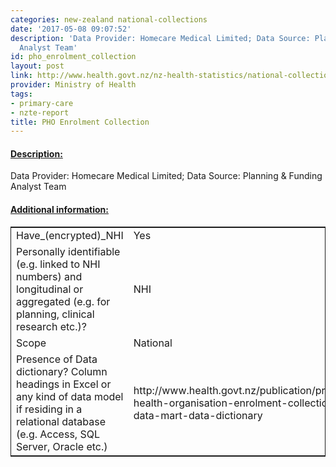 ```yaml
---
categories: new-zealand national-collections
date: '2017-05-08 09:07:52'
description: 'Data Provider: Homecare Medical Limited; Data Source: Planning & Funding
  Analyst Team'
id: pho_enrolment_collection
layout: post
link: http://www.health.govt.nz/nz-health-statistics/national-collections-and-surveys/collections/primary-health-organisation-enrolment-collection
provider: Ministry of Health
tags:
- primary-care
- nzte-report
title: PHO Enrolment Collection
---
```



 <h4> <u>Description:</u> </h4>
Data Provider: Homecare Medical Limited; Data Source: Planning & Funding Analyst Team
 <h4> <u>Additional information:</u> </h4>
 <table style="border: 1px solid">
 <tr> <td width="40%">Have_(encrypted)_NHI</td> <td>Yes</td> </tr>
 <tr> <td width="40%">Personally identifiable (e.g. linked to NHI numbers) and longitudinal or aggregated (e.g. for planning, clinical research etc.)?</td> <td>NHI</td> </tr>
 <tr> <td width="40%">Scope</td> <td>National</td> </tr>
 <tr> <td width="40%">Presence of Data dictionary? Column headings in Excel or any kind of data model if residing in a relational database (e.g. Access, SQL Server, Oracle etc.) </td> <td>http://www.health.govt.nz/publication/primary-health-organisation-enrolment-collection-data-mart-data-dictionary</td> </tr>
 </table>